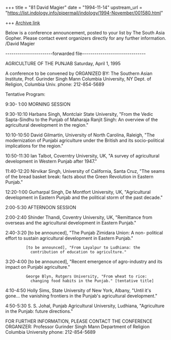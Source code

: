 +++
title = "81 David Magier"
date = "1994-11-14"
upstream_url = "https://list.indology.info/pipermail/indology/1994-November/001580.html"

+++
[Archive link](https://list.indology.info/pipermail/indology/1994-November/001580.html)

Below is a conference announcement, posted to your list by The South
Asia Gopher. Please contact event organizers directly for any further
information.     /David Magier

-----------------------forwarded file-------------------------------

AGRICULTURE OF THE PUNJAB               Saturday, April 1, 1995

A conference to be convened by          ORGANIZED BY:
The Southern Asian Institute,           Prof. Gurinder Singh Mann
Columbia University, NY                 Dept. of Religion, Columbia Univ.
                                        phone: 212-854-5689

Tentative Program:

9:30- 1:00   MORNING SESSION

9:30-10:10   Harbans Singh, Montclair State University, "From the
               Vedic Sapta-Sindhu to the Punjab of Maharaja Ranjit
               Singh: An overview of the agricultural development in
               the region."

10:10-10:50  David Gilmartin, University of North Carolina, Raleigh,
               "The modernization of Punjabi agriculture under the
               British and its socio-political implications for the
               region."

10:50-11:30  Ian Talbot, Coverntry University, UK, "A survey of
               agricultural development in Western Punjab after 1947."

11:40-12:20  Nirvikar Singh, University of California, Santa Cruz,
               "The seams of the bread basket break: facts about the
               Green Revolution in Eastern Punjab."

12:20-1:00   Gurharpal Singh, De Montfort University, UK, "Agricultural
               development in Eastern Punjab and the political storm of
               the past decade."

2:00-5:30    AFTERNOON SESSION

2:00-2:40    Shinder Thandi, Coventry University, UK, "Remittance from
               overseas and the agricultural development in Eastern
               Punjab."

2:40-3:20    [to be announced], "The Punjab Zimidara Union: A non-
               political effort to sustain agricultural development in
               Eastern Punjab."

             [to be announced], "From Layalpur to Ludhiana: the 
               contribution of education to agriculture."

3:20-4:00    [to be announced], "Recent emergence of agro-industry
               and its impact on Punjabi agriculture."

             George Blyn, Rutgers University, "From wheat to rice:
               changing food habits in the Punjab." [tentative title]

4:10-4:50    Holly Sims, State University of New York, Albany, "Until
               it's gone... the vanishing frontiers in the Punjab's
               agricultural development."

4:50-5:30    S. S. Johal, Punjab Agricultural University, Ludhiana,
               "Agriculture in the Punjab: future directions."


FOR FURTHER INFORMATION, PLEASE CONTACT THE CONFERENCE ORGANIZER:
Professor Gurinder Singh Mann
Department of Religion
Columbia University
phone: 212-854-5689






